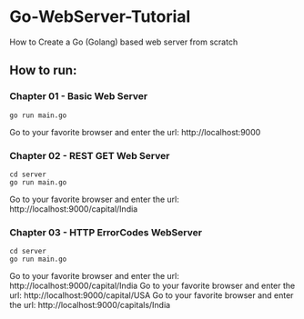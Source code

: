 # Go-WebServer-Tutorial
How to Create a Go (Golang) based web server from scratch

## How to run:

### Chapter 01 - Basic Web Server
```
go run main.go  
```
Go to your favorite browser and enter the url: http://localhost:9000

### Chapter 02 - REST GET Web Server
```
cd server  
go run main.go  
```
Go to your favorite browser and enter the url: http://localhost:9000/capital/India

### Chapter 03 - HTTP ErrorCodes WebServer
```
cd server  
go run main.go  
```
Go to your favorite browser and enter the url: http://localhost:9000/capital/India
Go to your favorite browser and enter the url: http://localhost:9000/capital/USA
Go to your favorite browser and enter the url: http://localhost:9000/capitals/India
